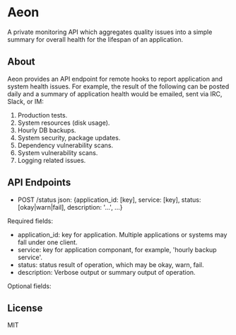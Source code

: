 # Aeon #

A private monitoring API which aggregates quality issues into a simple
summary for overall health for the lifespan of an application.

## About ##

Aeon provides an API endpoint for remote hooks to report application 
and system health issues.  For example, the result of the following
can be posted daily and a summary of application health would be emailed,
sent via IRC, Slack, or IM:

  1. Production tests.
  2. System resources (disk usage).
  3. Hourly DB backups.
  4. System security, package updates.
  5. Dependency vulnerability scans.
  6. System vulnerability scans.
  7. Logging related issues.

## API Endpoints ##

  * POST /status
  json: {application_id: [key], service: [key], status: [okay|warn|fail], 
         description: '...', ...}

  Required fields:
  * application_id: key for application.  Multiple applications or systems 
    may fall under one client.
  * service: key for application componant, for example, 'hourly 
    backup service'.
  * status: status result of operation, which may be okay, warn, fail.
  * description: Verbose output or summary output of operation.

  Optional fields:


## License ##

MIT
